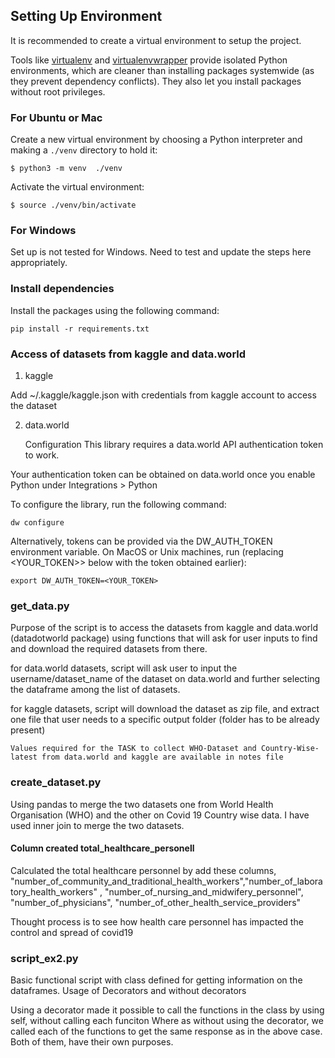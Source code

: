## Setting Up Environment

It is recommended to create a virtual environment to setup the project.

Tools like [virtualenv](https://virtualenv.pypa.io/en/latest/) and [virtualenvwrapper](https://virtualenvwrapper.readthedocs.io/en/latest/) provide isolated Python environments, which are cleaner than installing packages systemwide (as they prevent dependency conflicts). They also let you install packages without root privileges.

### For Ubuntu or Mac
Create a new virtual environment by choosing a Python interpreter and making a  `./venv`  directory to hold it:

    $ python3 -m venv  ./venv

Activate the virtual environment:

    $ source ./venv/bin/activate

### For Windows
Set up is not tested for Windows. Need to test and update the steps here appropriately.

### Install dependencies
Install the packages using the following command:

    pip install -r requirements.txt

### Access of datasets from kaggle and data.world

1. kaggle

Add ~/.kaggle/kaggle.json with credentials from kaggle account to access the dataset

2. data.world

    Configuration
This library requires a data.world API authentication token to work.

Your authentication token can be obtained on data.world once you enable Python under Integrations > Python

To configure the library, run the following command:

    dw configure

Alternatively, tokens can be provided via the DW_AUTH_TOKEN environment variable. On MacOS or Unix machines, run (replacing <YOUR_TOKEN>> below with the token obtained earlier):

    export DW_AUTH_TOKEN=<YOUR_TOKEN>

### get_data.py

Purpose of the script is to access the datasets from kaggle and data.world (datadotworld package) using functions that will ask for user inputs to find and download the required datasets from there.

for data.world datasets, script will ask user to input the username/dataset_name of the dataset on data.world and further selecting the dataframe among the list of datasets.

for kaggle datasets, script will download the dataset as zip file, and extract one file that user needs to a specific output folder (folder has to be already present)

    Values required for the TASK to collect WHO-Dataset and Country-Wise-latest from data.world and kaggle are available in notes file

### create_dataset.py

Using pandas to merge the two datasets one from World Health Organisation (WHO) and the other on Covid 19 Country wise data. I have used inner join to merge the two datasets.

#### Column created total_healthcare_personell
Calculated the total healthcare personnel by add these columns, "number_of_community_and_traditional_health_workers","number_of_laboratory_health_workers" , "number_of_nursing_and_midwifery_personnel", "number_of_physicians", "number_of_other_health_service_providers"

Thought process is to see how health care personnel has impacted the control and spread of covid19

### script_ex2.py

Basic functional script with class defined for getting information on the dataframes. Usage of Decorators and without decorators

Using a decorator made it possible to call the functions in the class by using self, without calling each funciton
Where as without using the decorator, we called each of the functions to get the same response as in the above case.
Both of them, have their own purposes.